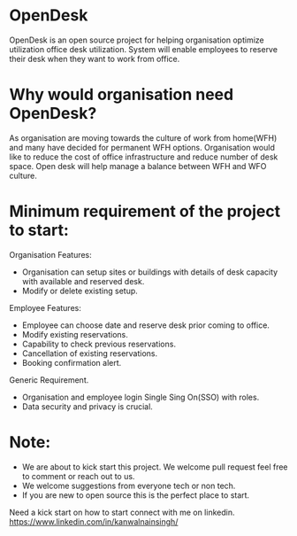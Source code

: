 # OpenDesk
OpenDesk is an open source project for helping organisation optimize utilization office desk utilization. System will enable employees to reserve their desk when they want to work from office.

# Why would organisation need OpenDesk?
As organisation are moving towards the culture of work from home(WFH) and many have decided for permanent WFH options. Organisation would like to reduce the cost of office infrastructure and reduce number of desk space. Open desk will help manage a balance between WFH and WFO culture.

# Minimum requirement of the project to start:
 
 Organisation Features:
- Organisation can setup sites or buildings with details of desk capacity with available and reserved desk.
- Modify or delete existing setup.

Employee Features:
- Employee can choose date and reserve desk prior coming to office.
- Modify existing reservations.
- Capability to check previous reservations.
- Cancellation of existing reservations.
- Booking confirmation alert.

Generic Requirement.
- Organisation and employee login Single Sing On(SSO) with roles.
- Data security and privacy is crucial.


# Note: 
- We are about to kick start this project. We welcome pull request feel free to comment or reach out to us. 
- We welcome suggestions from everyone tech or non tech. 
- If you are new to open source this is the perfect place to start.

Need a kick start on how to start connect with me on linkedin. https://www.linkedin.com/in/kanwalnainsingh/ 
